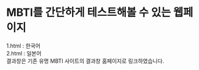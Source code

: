 # MBTI를 간단하게 테스트해볼 수 있는 웹페이지

1.html : 한국어   
2.html : 일본어   
결과창은 기존 유명 MBTI 사이트의 결과창 홈페이지로 링크하였습니다.
